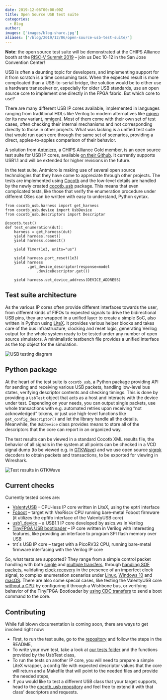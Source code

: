 ```yaml
---
date: 2019-12-06T00:00:00Z
title: Open Source USB test suite
categories:
  - Blog
author:
images: ['images/blog-share.jpg']
aliases: ['/blog/2019/12/06/open-source-usb-test-suite/']
---
```


**Note**: the open source test suite will be demonstrated at the CHIPS Alliance booth at the [RISC-V Summit 2019](https://tmt.knect365.com/risc-v-summit/) – join us Dec 10-12 in the San Jose Convention Center!

USB is often a daunting topic for developers, and implementing support for it from scratch is a time consuming task. When the expected result is more complicated than a USB-to-serial bridge, the solution would be to either use a hardware transceiver or, especially for older USB standards, use an open source core to implement one directly in the FPGA fabric. But which core to use?

There are many different USB IP cores available, implemented in languages ranging from traditional HDLs like Verilog to modern alternatives like [migen](https://github.com/m-labs/migen) (or its new variant, [nmigen](https://github.com/m-labs/nmigen)). Most of them come with their own set of test cases, often checking their internal mechanisms and not corresponding directly to those in other projects. What was lacking is a unified test suite that would run each core through the same set of scenarios, providing a direct, apples-to-apples comparison of their behavior.

A solution from [Antmicro](https://antmicro.com/), a CHIPS Alliance Gold member, is an open source test suite for USB IP cores, available [on their Github](https://github.com/antmicro/usb-test-suite-build). It currently supports USB1.1 and will be extended for higher revisions in the future.

In the test suite, Antmicro is making use of several open source technologies that they have come to appreciate through other projects. The tests are implemented using [Cocotb](https://github.com/cocotb/cocotb) and the low-level details are handled by the newly created [cocotb_usb](https://github.com/antmicro/usb-test-suite-cocotb-usb) package. This means that even complicated tests, like those that verify the enumeration procedure under different OSes can be written with easy to understand, Python syntax.

```
from cocotb_usb.harness import get_harness
from cocotb_usb.device import UsbDevice
from cocotb_usb.descriptors import Descriptor

@cocotb.test()
def test_enumeration(dut):
    harness = get_harness(dut)
    yield harness.reset()
    yield harness.connect()

    yield Timer(1e3, units="us")

    yield harness.port_reset(1e3)
    yield harness
          .get_device_descriptor(response=model
              .deviceDescriptor.get())

    yield harness.set_device_address(DEVICE_ADDRESS)
```

## Test suite architecture

As the various IP cores often provide different interfaces towards the user, from different kinds of FIFOs to expected signals to drive the bidirectional USB pins, they are wrapped in a unified layer to create a simple SoC, also written in Python using [LiteX](https://github.com/enjoy-digital/litex). It provides various helper blocks and takes care of the bus infrastructure, clocking and reset logic, generating Verilog output for the whole system ready to be tested under any number of open source simulators. A minimalistic testbench file provides a unified interface as the top object for the simulation.

![USB testing diagram](usb-test-diagram.svg)

## Python package

At the heart of the test suite is `cocotb_usb`, a Python package providing API for sending and receiving various USB packets, handling low-level bus states, verifying descriptor contents and checking timings. This is done by providing a `UsbTest` object that acts as a host and interacts with the device under test. Depending on your needs, you can output single packets, use whole transactions with e.g. automated retries upon receiving “not acknowledged” tokens, or just use high-level functions like `get_config_descriptor()` and let the library handle all the details. Meanwhile, the `UsbDevice` class provides means to store all of the descriptors that the core can report in an organized way.

The test results can be viewed in a standard Cocotb XML results file, the behavior of all signals in the system at all points can be checked in a VCD signal dump (to be viewed e.g. in [GTKWave](http://gtkwave.sourceforge.net/)) and we use open source [sigrok](https://sigrok.org/) decoders to obtain packets and transactions, to be exported for viewing in Wireshark.

![Test results in GTKWave](tinyfpga_gtwave_wireshark.png)

## Current checks

Currently tested cores are:

- [ValentyUSB](https://github.com/im-tomu/valentyusb) – CPU-less IP core written in LiteX, using the eptri interface
- [Foboot](https://github.com/im-tomu/foboot) – target with VexRiscv CPU running bare-metal Foboot firmware (it utilizes the epfifo interface of the ValentyUSB core)
- [usb1_device](https://github.com/www-asics-ws/usb1_device) – a USB1.1 IP core developed by asics.ws in Verilog
- [TinyFPGA USB bootloader](https://github.com/tinyfpga/TinyFPGA-Bootloader) – IP core written in Verilog with interesting features, like providing an interface to program SPI flash memory over USB
- tnt`s USB IP core – target with a PicoRV32 CPU, running bare-metal firmware interfacing with the Verilog IP core

So, what tests are supported? They range from a simple control packet handling with both [single](https://github.com/antmicro/usb-test-suite-testbenches/blob/master/tests/test-basic.py) and [multiple transfers](https://github.com/antmicro/usb-test-suite-testbenches/blob/master/tests/test-sequence.py), through [handling SOF packets](https://github.com/antmicro/usb-test-suite-testbenches/blob/master/tests/test-sof.py), validating [clock recovery](https://github.com/antmicro/usb-test-suite-testbenches/blob/master/tests/test-clocks.py) in the presence of an imperfect clock signal, to complex enumeration scenarios under [Linux](https://github.com/antmicro/usb-test-suite-testbenches/blob/master/tests/test-enum.py), [Windows 10](https://github.com/antmicro/usb-test-suite-testbenches/blob/master/tests/test-w10enum.py) and [macOS](https://github.com/antmicro/usb-test-suite-testbenches/blob/master/tests/test-macOSenum.py). There are also some special cases, like testing the ValentyUSB core [without a CPU](https://github.com/antmicro/usb-test-suite-testbenches/blob/master/tests/test-eptri.py) by configuring it through a Wishbone bus, or verifying behavior of the TinyFPGA-Bootloader by [using CDC transfers](https://github.com/antmicro/usb-test-suite-testbenches/blob/master/tests/test-cdc.py) to send a boot command to the core.

## Contributing

While full blown documentation is coming soon, there are ways to get involved right now:

- First, to run the test suite, go to the [repository](https://github.com/antmicro/usb-test-suite-build) and follow the steps in the README,
- To write your own test, take a look at [our tests folder](https://github.com/antmicro/usb-test-suite-testbenches/tree/master/tests) and the functions provided by the UsbTest class,
- To run the tests on another IP core, you will need to prepare a simple LiteX wrapper, a config file with expected descriptor values that the core will return and a Makefile that will point to the needed files and provide the needed steps,
- If you would like to test a different USB class that your target supports, head to the [cocotb_usb repository](https://github.com/antmicro/usb-test-suite-cocotb-usb) and feel free to extend it with that class’ descriptors and requests.